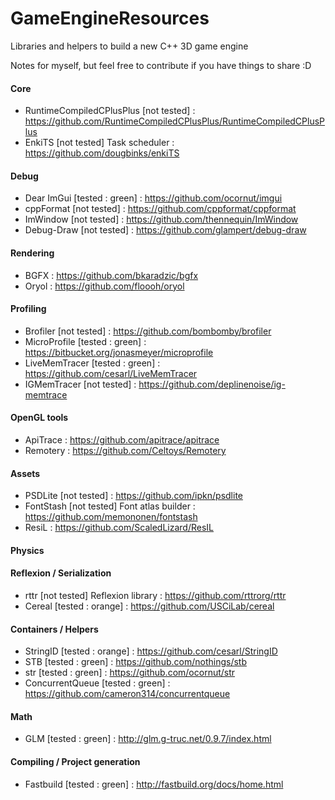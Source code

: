 # GameEngineResources

Libraries and helpers to build a new C++ 3D game engine

Notes for myself, but feel free to contribute if you have things to share :D

#### Core

- RuntimeCompiledCPlusPlus [not tested] : https://github.com/RuntimeCompiledCPlusPlus/RuntimeCompiledCPlusPlus
- EnkiTS [not tested] Task scheduler : https://github.com/dougbinks/enkiTS

#### Debug

- Dear ImGui [tested : green] : https://github.com/ocornut/imgui
- cppFormat [not tested] : https://github.com/cppformat/cppformat
- ImWindow [not tested] : https://github.com/thennequin/ImWindow
- Debug-Draw [not tested] : https://github.com/glampert/debug-draw

#### Rendering

- BGFX : https://github.com/bkaradzic/bgfx
- Oryol : https://github.com/floooh/oryol

#### Profiling

- Brofiler [not tested] : https://github.com/bombomby/brofiler
- MicroProfile [tested : green] : https://bitbucket.org/jonasmeyer/microprofile
- LiveMemTracer [tested : green] : https://github.com/cesarl/LiveMemTracer
- IGMemTracer [not tested] : https://github.com/deplinenoise/ig-memtrace

#### OpenGL tools

- ApiTrace : https://github.com/apitrace/apitrace
- Remotery : https://github.com/Celtoys/Remotery

#### Assets

- PSDLite [not tested] : https://github.com/ipkn/psdlite
- FontStash [not tested] Font atlas builder : https://github.com/memononen/fontstash
- ResiL : https://github.com/ScaledLizard/ResIL

#### Physics

#### Reflexion / Serialization

- rttr [not tested] Reflexion library : https://github.com/rttrorg/rttr
- Cereal [tested : orange] : https://github.com/USCiLab/cereal

#### Containers / Helpers

- StringID [tested : orange] : https://github.com/cesarl/StringID
- STB [tested : green] : https://github.com/nothings/stb
- str [tested : green] : https://github.com/ocornut/str
- ConcurrentQueue [tested : green] : https://github.com/cameron314/concurrentqueue

#### Math

- GLM [tested : green] : http://glm.g-truc.net/0.9.7/index.html

#### Compiling / Project generation

- Fastbuild [tested : green] : http://fastbuild.org/docs/home.html
